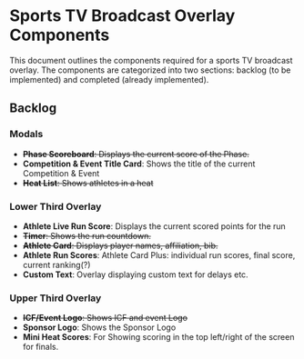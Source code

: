 # Sports TV Broadcast Overlay Components

This document outlines the components required for a sports TV broadcast overlay. The components are categorized into two sections: backlog (to be implemented) and completed (already implemented).

## Backlog

### Modals

-   ~~**Phase Scoreboard**: Displays the current score of the Phase.~~
-   **Competition & Event Title Card**: Shows the title of the current Competition & Event
-   ~~**Heat List**: Shows athletes in a heat~~

### Lower Third Overlay

-   **Athlete Live Run Score**: Displays the current scored points for the run
-   ~~**Timer**: Shows the run countdown.~~
-   ~~**Athlete Card**: Displays player names, affiliation, bib.~~
-   **Athlete Run Scores**: Athlete Card Plus: individual run scores, final score, current ranking(?)
-   **Custom Text**: Overlay displaying custom text for delays etc.

### Upper Third Overlay

-   ~~**ICF/Event Logo**: Shows ICF and event Logo~~
-   **Sponsor Logo**: Shows the Sponsor Logo
-   **Mini Heat Scores**: For Showing scoring in the top left/right of the screen for finals.
